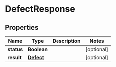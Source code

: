 

# DefectResponse


## Properties

| Name | Type | Description | Notes |
|------------ | ------------- | ------------- | -------------|
|**status** | **Boolean** |  |  [optional] |
|**result** | [**Defect**](Defect.md) |  |  [optional] |



